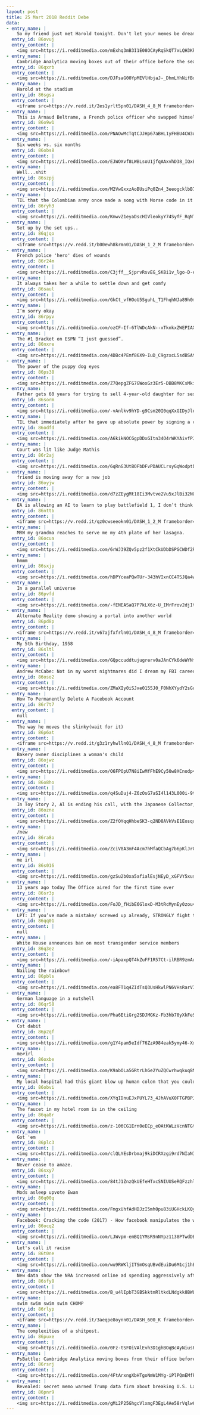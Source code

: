 ```yaml
---
layout: post
title: 25 Mart 2018 Reddit Debe
data:
- entry_name: |
    So my friend just met Harold tonight. Don't let your memes be dreams.
  entry_id: 86ovuj
  entry_content: |
    <img src=https://i.redditmedia.com/mExhq3mB3I1E08OCAyRqSkQT7xLQH3Kk0bEAAneQAg8.png?s=6da6b96850b6aa33fae8f72cf09d9a4a frameborder=0>
- entry_name: |
    Cambridge Analytica moving boxes out of their office before the search warrant
  entry_id: 86qxrb
  entry_content: |
    <img src=https://i.redditmedia.com/DJFsaG00YpMEVlHbjaJ-_DhmLYhNifBoqy_oO07l59E.jpg?s=5dae95f801fff8890f7a867c57976dd5 frameborder=0>
- entry_name: |
    Harold at the stadium
  entry_id: 86sgsa
  entry_content: |
    <iframe src=https://v.redd.it/2es1yrlt5pn01/DASH_4_8_M frameborder=0></iframe>
- entry_name: |
    This is Arnaud Beltrame, a French police officer who swapped himself for a hostage today and is now fighting for his life
  entry_id: 86o9w1
  entry_content: |
    <img src=https://i.redditmedia.com/PNAOwMcTqtCJJHp67aBHL1yFHBU4CW3oNbwnKNXso7A.jpg?s=1edefca7da29605a6c20d1edde48791b frameborder=0>
- entry_name: |
    Six weeks vs. six months
  entry_id: 86obs8
  entry_content: |
    <img src=https://i.redditmedia.com/EJWOXvf8LWBLsoU1jfqAAxvhD38_IQxBD9IKh6OrYZA.jpg?s=5d8cf2987de2c50716369ba0d3c4d21f frameborder=0>
- entry_name: |
    Well...shit
  entry_id: 86szpj
  entry_content: |
    <img src=https://i.redditmedia.com/M2VwGxxzAoBUsiPq0Zn4_3eeogcklbB7uJIyk0WQKw0.jpg?s=64e4e6931f4a6e26cd983f5ee607dd3d frameborder=0>
- entry_name: |
    TIL that the Colombian army once made a song with Morse code in it and aired it in rebel-controlled territory to lift the morale of hostages held there. The message read '19 rescued, you're next. Don't lose hope.'
  entry_id: 86ryh3
  entry_content: |
    <img src=https://i.redditmedia.com/KmwvZ1eyaDscHIVleokyY74SyfF_RqNTK5a3ZW31RWM.jpg?s=95f8450bd3fcee52bff73fffcbe376ff frameborder=0>
- entry_name: |
    Set up by the set ups..
  entry_id: 86qjqo
  entry_content: |
    <iframe src=https://v.redd.it/b00ewh8krmn01/DASH_1_2_M frameborder=0></iframe>
- entry_name: |
    French police 'hero' dies of wounds
  entry_id: 86r24m
  entry_content: |
    <img src=https://i.redditmedia.com/C3jff__SjprvRsvEG_SK8i1v_lgo-D-ehYJYwZkUJPg.jpg?s=00a79ca7c70e90b2308c3ae33e4dc8b3 frameborder=0>
- entry_name: |
    It always takes her a while to settle down and get comfy
  entry_id: 86saul
  entry_content: |
    <img src=https://i.redditmedia.com/GkCt_vfHOoU5SguhL_T1FhqhNJa89h0m9nwnzkpq8r0.gif?fm=jpg&s=fd878e48ef898c19764bba3c5fe095df frameborder=0>
- entry_name: |
    I’m sorry okay
  entry_id: 86rpyv
  entry_content: |
    <img src=https://i.redditmedia.com/ozCF-If-6TlWDcAkN--xTknkxZWEPIAX6CHwMnJqVFE.jpg?s=2f2ef18e7059cfd6ec1b26f460f117c9 frameborder=0>
- entry_name: |
    The #1 Bracket on ESPN “I just guessed”.
  entry_id: 86nxre
  entry_content: |
    <img src=https://i.redditmedia.com/4DBc4PEmf86X9-IuD_C9gzxcL5sdBSAtj7cvR1uclvw.jpg?s=bfbb332b9e3a2ddfc2fe8be441640900 frameborder=0>
- entry_name: |
    The power of the puppy dog eyes
  entry_id: 86ps38
  entry_content: |
    <img src=https://i.redditmedia.com/Z7QepgZFG7GWoxGz3Er5-DBB8MKCsMkiShI-twFfXH4.jpg?s=2026509c02cdfcf9b9a2d322186230ed frameborder=0>
- entry_name: |
    Father gets 60 years for trying to sell 4-year-old daughter for sex
  entry_id: 86sorm
  entry_content: |
    <img src=https://i.redditmedia.com/-vAnlkv9hYD-g9Csm20I0qqXxGIDyJleVd15cNadeN0.jpg?s=61eb1a9b9c2ee58a5247ac34775e5b02 frameborder=0>
- entry_name: |
    TIL that immediately after he gave up absolute power by signing a constitution, King Frederick VII of Denmark remarked, that was nice, now I can sleep in in the mornings
  entry_id: 86odfd
  entry_content: |
    <img src=https://i.redditmedia.com/A6kikNOCGgpDDxGItn34O4rWKYAivfPJ004fYG4SjKQ.jpg?s=b9ecef62d57909e80dca6cb92ae4f075 frameborder=0>
- entry_name: |
    Court was lit like Judge Mathis
  entry_id: 86r2aj
  entry_content: |
    <img src=https://i.redditmedia.com/6qRnG3UtBOFbDFvPDAUCLrsyGqWodptbv3vtF7QwrmI.jpg?s=1281c2befdeb3350ed4acecc6a39d05a frameborder=0>
- entry_name: |
    friend is moving away for a new job
  entry_id: 86oyjw
  entry_content: |
    <img src=https://i.redditmedia.com/d7zZEygMt18Ii3Mvtve2Vu5xJlBi32NOsHB6Ta1VCP0.jpg?s=4a68ef386f861d3b5e3f96a8ea794ff8 frameborder=0>
- entry_name: |
    EA is allowing an AI to learn to play battlefield 1, I don’t think we should be to worried about bot opponents just yet tho...
  entry_id: 86nttb
  entry_content: |
    <iframe src=https://v.redd.it/qz0cwseeokn01/DASH_1_2_M frameborder=0></iframe>
- entry_name: |
    MRW my grandma reaches to serve me my 4th plate of her lasagna.
  entry_id: 86ocua
  entry_content: |
    <img src=https://i.redditmedia.com/6rWJ39ZQv5pz2f1XtCkUDbDSPGCWDf2R5ME121-n9PY.gif?fm=jpg&s=6a62d7eee64f60376439075cb3369103 frameborder=0>
- entry_name: |
    hmmm
  entry_id: 86sxjp
  entry_content: |
    <img src=https://i.redditmedia.com/hDPYceaPQwTUr-343hVIxnCC4TSJQa4w4gteeCVwKJY.jpg?s=33e3d514072af999f7a205949e15dbaf frameborder=0>
- entry_name: |
    In a parallel universe
  entry_id: 86pvfd
  entry_content: |
    <img src=https://i.redditmedia.com/-fENEASaQ7P7kLX6z-U_IMrFrov2djIt_4ROJJzEyLo.jpg?s=ea4f00877723f128142580be666a752c frameborder=0>
- entry_name: |
    Alternate Reality demo showing a portal into another world
  entry_id: 86pd8p
  entry_content: |
    <iframe src=https://v.redd.it/v67ajfxfrln01/DASH_4_8_M frameborder=0></iframe>
- entry_name: |
    My 5th Birthday, 1958
  entry_id: 86sltl
  entry_content: |
    <img src=https://i.redditmedia.com/GQpccuddtujugrerv0aJAnCYk6deWYNf6w5eNKlO4lw.jpg?s=596d5cceb1b8fc9b4fe20c7edf7aeba9 frameborder=0>
- entry_name: |
    Andrew McCabe: Not in my worst nightmares did I dream my FBI career would end this way
  entry_id: 86oso2
  entry_content: |
    <img src=https://i.redditmedia.com/ZMaXIy0iSJxe0155J0_F0NhXYydY2sGrsAvMXG98j9M.jpg?s=a08adcfa8ae9c935c46d30bcbe7b2d9c frameborder=0>
- entry_name: |
    How To Permanently Delete A Facebook Account
  entry_id: 86r7t7
  entry_content: |
    null
- entry_name: |
    The way he moves the slinky(wait for it)
  entry_id: 86p6at
  entry_content: |
    <iframe src=https://v.redd.it/g3z1ryhwlln01/DASH_4_8_M frameborder=0></iframe>
- entry_name: |
    Bakery owner disciplines a woman's child
  entry_id: 86ojwz
  entry_content: |
    <img src=https://i.redditmedia.com/O6FPOpU7N8iIwMfFhE9Cy50w8XCnodp4DM4ssbPVZK4.jpg?s=1c5511b4712bb7cf410437cc7b8682e7 frameborder=0>
- entry_name: |
  entry_id: 86o8ho
  entry_content: |
    <img src=https://i.redditmedia.com/q4SuDuj4-Z6zOsG7aSI4l143L000i-9t_JK7q9LTlUs.jpg?s=41458f6b36ed137bd31c6a88bf3b78cc frameborder=0>
- entry_name: |
    In Toy Story 2, Al is ending his call, with the Japanese Collector, by saying Don't touch my mustache. Which is really Al butchering a Japanese phrase: DO ITASHIMASHITE. Which translates to You're Welcome.
  entry_id: 86ozne
  entry_content: |
    <img src=https://i.redditmedia.com/Z2fOYqqHhbeSK3-q2ND8AVkVsE1EosquEYsRY7MXfAI.jpg?s=e733693842799e89e4f053717fc51889 frameborder=0>
- entry_name: |
    /new
  entry_id: 86ra8o
  entry_content: |
    <img src=https://i.redditmedia.com/ZciV8A3mF4Acm7hMfaQCbAg7b6pKlJrCuf5893Rwfck.jpg?s=938e0ed4e498711e013d8257d5fa121e frameborder=0>
- entry_name: |
    me irl
  entry_id: 86s016
  entry_content: |
    <img src=https://i.redditmedia.com/gzSu2b0xa5afialEsjNEyD_xGFVY5xuslnnHmPQhvsA.png?s=517032102bf0940662770a86736862ea frameborder=0>
- entry_name: |
    13 years ago today The Office aired for the first time ever
  entry_id: 86sr3p
  entry_content: |
    <img src=https://i.redditmedia.com/FoJD_fHibE6GloxD-M3tRcMynEy0zou4ngvs_9qa_qE.jpg?s=9c89e156b88f1aecfde39ecef1712015 frameborder=0>
- entry_name: |
    LPT: If you’ve made a mistake/ screwed up already, STRONGLY fight the temptation to over-explain/ justify what happened. Own up to it, offer to make up for it, and move on.
  entry_id: 86qq01
  entry_content: |
    null
- entry_name: |
    White House announces ban on most transgender service members
  entry_id: 86q3ez
  entry_content: |
    <img src=https://i.redditmedia.com/-iApaxpQT4kZuFF1R57Ct-ilRBR9zmAu2Et_xM2i_9E.jpg?s=ed217e26ac9dabc1639f34cf9ea7d687 frameborder=0>
- entry_name: |
    Nailing the rainbow!
  entry_id: 86pbls
  entry_content: |
    <img src=https://i.redditmedia.com/ea8FT1q4ZIdTsQ3UsHkwlPN6VHsRarV7uhWaM59gn30.jpg?s=9a07f5112ff711ced18afd2262c27ff5 frameborder=0>
- entry_name: |
    German language in a nutshell
  entry_id: 86qr58
  entry_content: |
    <img src=https://i.redditmedia.com/Pha6EtiGrg2SDJMGKz-Fb3hb70yXkFeS9uvfAb-sLYk.jpg?s=5d83af844f730cdf6fba4409b7f9bcaf frameborder=0>
- entry_name: |
    Cot dabit
  entry_id: 86p2qf
  entry_content: |
    <img src=https://i.redditmedia.com/g1Y4pam5eIdf76ZzA984eak5ymy46-XxOETXZBOwAvI.jpg?s=43974dc91768b6e613bbaf5b7f383f14 frameborder=0>
- entry_name: |
    me༗irl
  entry_id: 86oxbe
  entry_content: |
    <img src=https://i.redditmedia.com/K9abOLa5GRtrLhGe2YuZQCwrhwqkuq8N2Q43SMA-jBg.png?s=2ad5b14ad845562cb851b481b7600a7f frameborder=0>
- entry_name: |
    My local hospital had this giant blow up human colon that you could walk through in their front lobby to promote colon cancer screenings.
  entry_id: 86obvi
  entry_content: |
    <img src=https://i.redditmedia.com/XYqIDnuEJxPUYL73_4JhAVuX0FTGPBPJx7jMOdF-C_k.jpg?s=4ba907d625ea1f5287090f6017ed72ac frameborder=0>
- entry_name: |
    The faucet in my hotel room is in the ceiling
  entry_id: 86qa8r
  entry_content: |
    <img src=https://i.redditmedia.com/z-106CG1Ern0eECp_eOAtKWLzVcnNTGtDl8y4JS3klo.jpg?s=489a1ba9ec72b3286e3f783f22bbf511 frameborder=0>
- entry_name: |
    Got 'em
  entry_id: 86plc3
  entry_content: |
    <img src=https://i.redditmedia.com/clQLYEsDrbmaj9kiDCRXzgi9rd7NIaNIopd5hWvDJfU.jpg?s=15bcf617173cc2aacd14ac000f04b180 frameborder=0>
- entry_name: |
    Never cease to amaze.
  entry_id: 86sxy7
  entry_content: |
    <img src=https://i.redditmedia.com/84tJ1ZnzQkUEfeHTxcSNIUUSeRQFzzhlBjpgxIshpuM.jpg?s=b64c735e2025d4113e993f5dfba6f359 frameborder=0>
- entry_name: |
    Mods asleep upvote Ewan
  entry_id: 86q00q
  entry_content: |
    <img src=https://i.redditmedia.com/FmgxUhfAdHDJzI5mh0pu83iUGHckLKQyZagNUCUWs_E.jpg?s=ceb275fdf8b673338fbcdd618403cdd0 frameborder=0>
- entry_name: |
    Facebook: Cracking the code (2017) - How facebook manipulates the way you think, feel and act.
  entry_id: 86ocq2
  entry_content: |
    <img src=https://i.redditmedia.com/LJWvpm-emBQ1YMsR9nNYpz1138PTwdDByDOHGoBxHLE.jpg?s=39744e54bf4017419c9b37c8a58bfc36 frameborder=0>
- entry_name: |
    Let's call it racism
  entry_id: 86t0ne
  entry_content: |
    <img src=https://i.redditmedia.com/wu9RWKljITSmOsqUBvdEuiDu6M1cj1hEZ5c8MgfLdQY.jpg?s=6c68321c58b9fcf2e97779736ac3cbc0 frameborder=0>
- entry_name: |
    New data show the NRA increased online ad spending aggressively after Parkland shooting
  entry_id: 86sfy8
  entry_content: |
    <img src=https://i.redditmedia.com/B_u4lIpbT3GBSkktmRltkdLNdgkk8BWLsSikr8cw_fA.jpg?s=ae7fb2e8ac6e4088317e2a657f978596 frameborder=0>
- entry_name: |
    swim swim swim swim CHOMP
  entry_id: 86rlyp
  entry_content: |
    <iframe src=https://v.redd.it/3aeqpe8oynn01/DASH_600_K frameborder=0></iframe>
- entry_name: |
    The complexities of a shitpost.
  entry_id: 86puxe
  entry_content: |
    <img src=https://i.redditmedia.com/0Fz-tSFOiVAlEvh3D1ghBOqBcAyNiusF1rbaQYdJ7CE.png?s=e8278fc4234bfec0b78f09bf7ad191c5 frameborder=0>
- entry_name: |
    PsBattle: Cambridge Analytica moving boxes from their office before the search warrant
  entry_id: 86rsrj
  entry_content: |
    <img src=https://i.redditmedia.com/4FtArxngXbHTgoNmW1MYg-iPlPQmEMfPpZ9Zle0PEfI.jpg?s=f02d8115bacd418301f125f1c24c81cf frameborder=0>
- entry_name: |
    Revealed: secret memo warned Trump data firm about breaking U.S. Law
  entry_id: 86pnr9
  entry_content: |
    <img src=https://i.redditmedia.com/gMi2P25GhgcVlxmgF3EgL4Ae58rVqlw6yPs86DNNYmk.jpg?s=4c43c31b543d990ab25e9e03785cb2cd frameborder=0>
---
```

